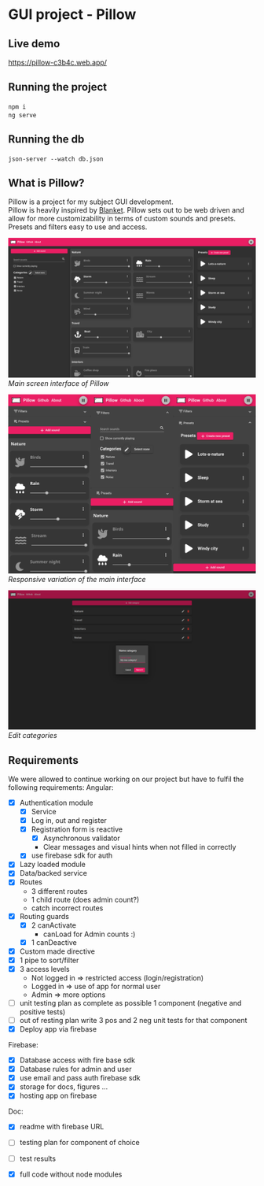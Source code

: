 # GUI project - Pillow

## Live demo

https://pillow-c3b4c.web.app/

## Running the project

`npm i`  
`ng serve`

## Running the db

`json-server --watch db.json`

## What is Pillow?

Pillow is a project for my subject GUI development.  
Pillow is heavily inspired by [Blanket](https://github.com/rafaelmardojai/blanket). Pillow sets out to be web driven and allow for more customizability in terms of custom sounds and presets.  
Presets and filters easy to use and access.

![Main screen of Pillow](screenshots/pillow-main-screen.png)  
*Main screen interface of Pillow*

![Responsive screen of Pillow](screenshots/pillow-responsive.jpg)
*Responsive variation of the main interface*

![Edit categories](screenshots/pillow-categories.png)  
*Edit categories*

## Requirements

We were allowed to continue working on our project but have to fulfil the following requirements:
Angular: 
- [X] Authentication module
    - [X] Service
    - [X] Log in, out and register
    - [X] Registration form is reactive
        - [X] Asynchronous validator
        - Clear messages and visual hints when not filled in correctly
    - [X] use firebase sdk for auth
- [X] Lazy loaded module
- [X] Data/backed service
- [X] Routes
    - 3 different routes
    - 1 child route (does admin count?)
    - catch incorrect routes
- [X] Routing guards
    - [X] 2 canActivate
        - canLoad for Admin counts :)
    - [X] 1 canDeactive
- [X] Custom made directive
- [X] 1 pipe to sort/filter
- [X] 3 access levels
    - Not logged in => restricted access (login/registration)
    - Logged in => use of app for normal user
    - Admin => more options
- [ ] unit testing plan as complete as possible 1 component (negative and positive tests)
- [ ] out of resting plan write 3 pos and 2 neg unit tests for that component
- [X] Deploy app via firebase

Firebase:
- [X] Database access with fire base sdk
- [X] Database rules for admin and user
- [X] use email and pass auth firebase sdk
- [X] storage for docs, figures ...
- [X] hosting app on firebase

Doc:
- [X] readme with firebase URL
- [ ] testing plan for component of choice
- [ ] test results
- [X] full code without node modules

